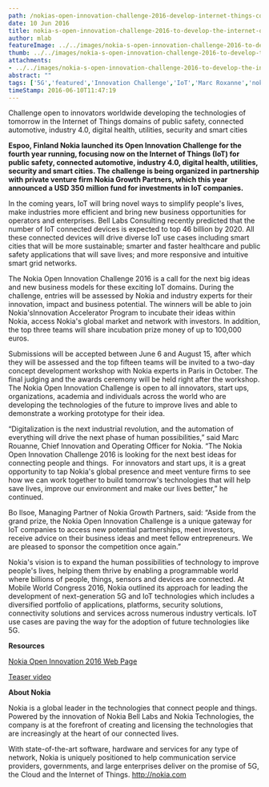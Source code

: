 ```yaml
---
path: /nokias-open-innovation-challenge-2016-develop-internet-things-connected-automotive-digital-health
date: 10 Jun 2016
title: nokia-s-open-innovation-challenge-2016-to-develop-the-internet-of-things-for-connected-automotive-digital-health-and-more
author: mlab
featureImage: ../../images/nokia-s-open-innovation-challenge-2016-to-develop-the-internet-of-things-for-connected-automotive-digital-health-and-more.png
thumb: ../../images/nokia-s-open-innovation-challenge-2016-to-develop-the-internet-of-things-for-connected-automotive-digital-health-and-more.png
attachments: 
- ../../images/nokia-s-open-innovation-challenge-2016-to-develop-the-internet-of-things-for-connected-automotive-digital-health-and-more.png
abstract: ""
tags: ['5G','featured','Innovation Challenge','IoT','Marc Roxanne','nokia','Open Innovation','Prize']
timeStamp: 2016-06-10T11:47:19
---
```


Challenge open to innovators worldwide developing the technologies of tomorrow in the Internet of Things domains of public safety, connected automotive, industry 4.0, digital health, utilities, security and smart cities

**Espoo, Finland Nokia launched its Open Innovation Challenge for the fourth year running, focusing now on the Internet of Things (IoT) for public safety, connected automotive, industry 4.0, digital health, utilities, security and smart cities. The challenge is being organized in partnership with private venture firm Nokia Growth Partners, which this year announced a USD 350 million fund for investments in IoT companies.**

In the coming years, IoT will bring novel ways to simplify people's lives, make industries more efficient and bring new business opportunities for operators and enterprises. Bell Labs Consulting recently predicted that the number of IoT connected devices is expected to top 46 billion by 2020. All these connected devices will drive diverse IoT use cases including smart cities that will be more sustainable; smarter and faster healthcare and public safety applications that will save lives; and more responsive and intuitive smart grid networks.

The Nokia Open Innovation Challenge 2016 is a call for the next big ideas and new business models for these exciting IoT domains. During the challenge, entries will be assessed by Nokia and industry experts for their innovation, impact and business potential. The winners will be able to join Nokia'sInnovation Accelerator Program to incubate their ideas within Nokia, access Nokia's global market and network with investors. In addition, the top three teams will share incubation prize money of up to 100,000 euros.

Submissions will be accepted between June 6 and August 15, after which they will be assessed and the top fifteen teams will be invited to a two-day concept development workshop with Nokia experts in Paris in October. The final judging and the awards ceremony will be held right after the workshop. The Nokia Open Innovation Challenge is open to all innovators, start ups, organizations, academia and individuals across the world who are developing the technologies of the future to improve lives and able to demonstrate a working prototype for their idea.

“Digitalization is the next industrial revolution, and the automation of everything will drive the next phase of human possibilities,” said Marc Rouanne, Chief Innovation and Operating Officer for Nokia. “The Nokia Open Innovation Challenge 2016 is looking for the next best ideas for connecting people and things.  For innovators and start ups, it is a great opportunity to tap Nokia's global presence and meet venture firms to see how we can work together to build tomorrow's technologies that will help save lives, improve our environment and make our lives better,” he continued.

Bo Ilsoe, Managing Partner of Nokia Growth Partners, said: “Aside from the grand prize, the Nokia Open Innovation Challenge is a unique gateway for IoT companies to access new potential partnerships, meet investors, receive advice on their business ideas and meet fellow entrepreneurs. We are pleased to sponsor the competition once again.”

Nokia's vision is to expand the human possibilities of technology to improve people's lives, helping them thrive by enabling a programmable world where billions of people, things, sensors and devices are connected. At Mobile World Congress 2016, Nokia outlined its approach for leading the development of next-generation 5G and IoT technologies which includes a diversified portfolio of applications, platforms, security solutions, connectivity solutions and services across numerous industry verticals. IoT use cases are paving the way for the adoption of future technologies like 5G.

**Resources**

[Nokia Open Innovation 2016 Web Page](https:&#x2F;&#x2F;networks.nokia.com&#x2F;innovation&#x2F;futureworks&#x2F;openinnovationchallenge)

[Teaser video](http:&#x2F;&#x2F;nokia.ly&#x2F;25BkAHZ)

**About Nokia**

Nokia is a global leader in the technologies that connect people and things. Powered by the innovation of Nokia Bell Labs and Nokia Technologies, the company is at the forefront of creating and licensing the technologies that are increasingly at the heart of our connected lives.

With state-of-the-art software, hardware and services for any type of network, Nokia is uniquely positioned to help communication service providers, governments, and large enterprises deliver on the promise of 5G, the Cloud and the Internet of Things. [http:&#x2F;&#x2F;nokia.com](http:&#x2F;&#x2F;nokia.com&#x2F;)


